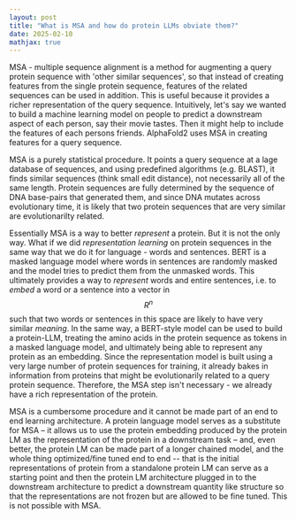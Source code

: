 ```yaml
---
layout: post
title: "What is MSA and how do protein LLMs obviate them?"
date: 2025-02-10
mathjax: true
---
```


MSA - multiple sequence alignment is a method for augmenting a query protein sequence with 'other similar sequences', so that instead of creating features from the single protein sequence, features of the related sequences can be used in addition. This is useful because it provides a richer representation of the query sequence. Intuitively, let's say we wanted to build a machine learning model on people to predict a downstream aspect of each person, say their movie tastes. Then it might help to include the features of each persons friends. AlphaFold2 uses MSA in creating features for a query sequence. 

MSA is a purely statistical procedure. It points a query sequence at a lage database of sequences, and using predefined algorithms (e.g. BLAST), it finds similar sequences (think small edit distance), not necessarily all of the same length. Protein sequences are fully determined by the sequence of DNA base-pairs that generated them, and since DNA mutates across evolutionary time, it is likely that two protein sequences that are very similar are evolutionarilty related. 

Essentially MSA is a way to better _represent_ a protein. But it is not the only way. What if we did _representation learning_ on protein sequences in the same way that we do it for language - words and sentences. BERT is a masked language model where words in sentences are randomly masked and the model tries to predict them from the unmasked words. This ultimately provides a way to _represent_ words and entire sentences, i.e. to _embed_ a word or a sentence into a vector in $$R^n$$ such that two words or sentences in this space are likely to have very similar _meaning_. In the same way, a BERT-style model can be used to build a protein-LLM, treating the amino acids in the protein sequence as tokens in a masked language model, and ultimately being able to represent any protein as an embedding. Since the representation model is built using a very large number of protein sequences for training, it already bakes in information from proteins that might be evolutionarily related to a query protein sequence. Therefore, the MSA step isn't necessary - we already have a rich representation of the protein. 

MSA is a cumbersome procedure and it cannot be made part of an end to end learning architecture. A protein language model serves as a substitute for MSA – it allows us to use the protein embedding produced by the protein LM as the representation of the protein in a downstream task – and, even better, the protein LM can be made part of a longer chained model, and the whole thing optimized/fine tuned end to end -- that is the initial representations of protein from a standalone protein LM can serve as a starting point and then the protein LM architecture plugged in to the downstream architecture to predict a downstream quantity like structure so that the representations are not frozen but are allowed to be fine tuned. This is not possible with MSA.
